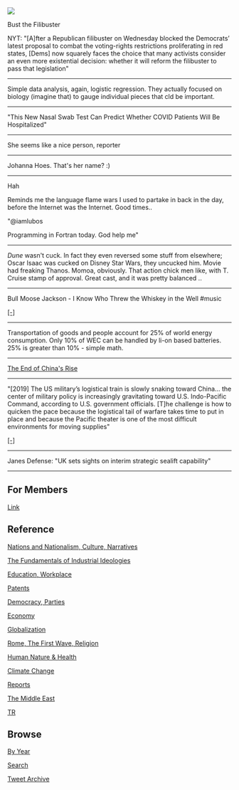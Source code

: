 <img src="https://drive.google.com/uc?export=view&id=1B2wf9R7AMH1d7Vw6e2mucLbIQ5NSjir7"/>

Bust the Filibuster

NYT: "[A]fter a Republican filibuster on Wednesday blocked the
Democrats’ latest proposal to combat the voting-rights restrictions
proliferating in red states, [Dems] now squarely faces the choice that
many activists consider an even more existential decision: whether it
will reform the filibuster to pass that legislation"

---


Simple data analysis, again, logistic regression. They actually
focused on biology (imagine that) to gauge individual pieces that cld
be important.

---

"This New Nasal Swab Test Can Predict Whether COVID Patients Will Be Hospitalized"

---


She seems like a nice person, reporter

---

Johanna Hoes. That's her name? :)

---

Hah

Reminds me the language flame wars I used to partake in back in the day,
before the Internet was the Internet. Good times..

"@iamlubos

Programming in Fortran today. God help me"

---

*Dune* wasn't cuck. In fact they even reversed some stuff from
elsewhere; Oscar Isaac was cucked on Disney Star Wars, they uncucked
him. Movie had freaking Thanos. Momoa, obviously. That action chick
men like, with T. Cruise stamp of approval. Great cast, and it was
pretty balanced ..

---

Bull Moose Jackson - I Know Who Threw the Whiskey in the Well \#music

[[-]](https://youtu.be/yOKQ1lQH0_w?t=23)

---

Transportation of goods and people account for 25% of world energy
consumption. Only 10% of WEC can be handled by li-on based
batteries. 25% is greater than 10% - simple math.

---

[The End of China's Rise](2021/10/the-end-of-chinas-rise-beckley.md)

---

"[2019] The US military’s logistical train is slowly snaking toward
China... the center of military policy is increasingly gravitating
toward U.S. Indo-Pacific Command, according to U.S. government
officials. [T]he challenge is how to quicken the pace because the
logistical tail of warfare takes time to put in place and because the
Pacific theater is one of the most difficult environments for moving
supplies"

[[-]](https://www.defensenews.com/news/your-military/2019/05/08/the-us-militarys-logistical-train-is-slowly-snaking-toward-china/)

---

Janes Defense: "UK sets sights on interim strategic sealift capability"

---

## For Members

[Link](https://thirdwave-members.herokuapp.com)

## Reference

[Nations and Nationalism, Culture, Narratives](/2013/02/nations-and-nationalism.md)

[The Fundamentals of Industrial Ideologies](/2011/04/fundamentals-of-industrial-ideologies.md)

[Education, Workplace](2017/09/education-workplace.md)

[Patents](/2018/09/patents.md)

[Democracy, Parties](/2016/11/democracy.md)

[Economy](/2018/05/economy.md)

[Globalization](/2018/09/globalization.md)

[Rome, The First Wave, Religion](/2017/12/rome.md)

[Human Nature & Health](/2020/07/human-nature.md)

[Climate Change](/2018/12/climate.md)

[Reports](/2019/05/reports.md)

[The Middle East](/2019/07/middleeast.md)

[TR](../tr)

## Browse

[By Year](years.md)

[Search](search.html)

[Tweet Archive](/tweets/README.md)


